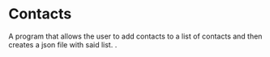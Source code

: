 # Contacts
A program that allows the user to add contacts to a list of contacts and then creates a json file with said list. .

